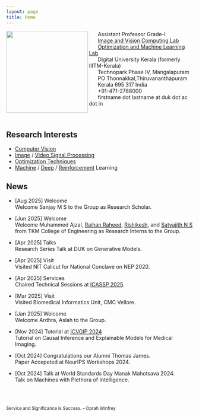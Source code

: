 ```yaml
---
layout: page
title: Home
---
```


<img align="left" src="sinnu1.jpg" width="220" >

&nbsp;&nbsp;&nbsp;&nbsp;&nbsp;&nbsp;Assistant Professor Grade-I<br>
&nbsp;&nbsp;&nbsp;&nbsp;&nbsp;&nbsp;[Image and Vision Computing Lab](https://sinnuthomas.github.io/IVC/)<br>
&nbsp;&nbsp;&nbsp;&nbsp;&nbsp;&nbsp;[Optimization and Machine Learning Lab](https://sinnuthomas.github.io/OML/)<br>
&nbsp;&nbsp;&nbsp;&nbsp;&nbsp;&nbsp;Digital University Kerala (formerly IIITM-Kerala)<br>
&nbsp;&nbsp;&nbsp;&nbsp;&nbsp;&nbsp;Technopark Phase IV, Mangalapuram<br>
&nbsp;&nbsp;&nbsp;&nbsp;&nbsp;&nbsp;PO Thonnakkal,Thiruvananthapuram<br> 
&nbsp;&nbsp;&nbsp;&nbsp;&nbsp;&nbsp;Kerala 695 317 India <br> 
&nbsp;&nbsp;&nbsp;&nbsp;&nbsp;&nbsp;+91-471-2788000<br> 
&nbsp;&nbsp;&nbsp;&nbsp;&nbsp;&nbsp;firstname dot lastname at duk dot ac dot in<br> 
<br/><br/>

## Research Interests
* [Computer Vision](https://en.wikipedia.org/wiki/Computer_vision)
* [Image](https://en.wikipedia.org/wiki/Digital_image_processing) / [Video Signal Processing](https://en.wikipedia.org/wiki/Video_processing)
* [Optimization Techniques](https://en.wikipedia.org/wiki/Mathematical_optimization)
* [Machine](https://en.wikipedia.org/wiki/Machine_learning) / [Deep](https://en.wikipedia.org/wiki/Deep_learning) /  [Reinforcement](https://en.wikipedia.org/wiki/Reinforcement_learning) Learning  

## News
* [Aug 2025] Welcome<br/>
    Welcome Sanjay M S to the Group as Research Scholar.
  
* [Jun 2025] Welcome<br/>
    Welcome Muhammed Ajzal, [Raihan Raheed](https://in.linkedin.com/in/raihan-rasheed), [Rishikesh](https://in.linkedin.com/in/rishikesh-4a99a3289), and [Satyajith N S](https://in.linkedin.com/in/sathyajith-n-s-5510a22aa) from TKM College of Engineering as Research Interns to the Group.
  
* [Apr 2025] Talks<br/>
    Research Series Talk at DUK on Generative Models.
  
* [Apr 2025] Visit<br/>
    Visited NIT Calicut for National Conclave on NEP 2020.
  
* [Apr 2025] Services<br/>
    Chaired Technical Sessions at [ICASSP 2025](https://2025.ieeeicassp.org/).
  
* [Mar 2025] Visit<br/>
    Visited Biomedical Informatics Unit, CMC Vellore.
  
* [Jan 2025] Welcome<br/>
    Welcome Ardhra, Aslah to the Group.
  
* [Nov 2024] Tutorial at [ICVGIP 2024](https://icvgip.in/tutorials)<br/>
    Tutorial on Causal Inference and Explainable Models for Medical Imaging.
  
* [Oct 2024] Congratulations our Alumni Thomas James. <br/>
    Paper Accepeted at NeurIPS Workshops 2024.

* [Oct 2024] Talk at World Standards Day Manak Mahotsava 2024. <br/>
    Talk on Machines with Plethora of Intelligence.  
     
<br/><br/>
<p><small>Service and Significance is Success. – Oprah Winfrey </small></p>
